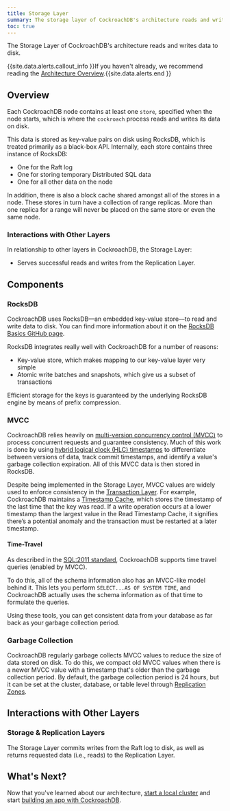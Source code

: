 ```yaml
---
title: Storage Layer
summary: The storage layer of CockroachDB's architecture reads and writes data to disk.
toc: true
---
```


The Storage Layer of CockroachDB's architecture reads and writes data to disk.

{{site.data.alerts.callout_info }}If you haven't already, we recommend reading the <a href="overview.html">Architecture Overview</a>.{{site.data.alerts.end }}

## Overview

Each CockroachDB node contains at least one `store`, specified when the node starts, which is where the `cockroach` process reads and writes its data on disk.

This data is stored as key-value pairs on disk using RocksDB, which is treated primarily as a black-box API. Internally, each store contains three instance of RocksDB:

- One for the Raft log
- One for storing temporary Distributed SQL data
- One for all other data on the node

In addition, there is also a block cache shared amongst all of the stores in a node. These stores in turn have a collection of range replicas. More than one replica for a range will never be placed on the same store or even the same node.

### Interactions with Other Layers

In relationship to other layers in CockroachDB, the Storage Layer:

- Serves successful reads and writes from the Replication Layer.

## Components

### RocksDB

CockroachDB uses RocksDB––an embedded key-value store––to read and write data to disk. You can find more information about it on the [RocksDB Basics GitHub page](https://github.com/facebook/rocksdb/wiki/RocksDB-Basics).

RocksDB integrates really well with CockroachDB for a number of reasons:

- Key-value store, which makes mapping to our key-value layer very simple
- Atomic write batches and snapshots, which give us a subset of transactions

Efficient storage for the keys is guaranteed by the underlying RocksDB engine by means of prefix compression.

### MVCC

CockroachDB relies heavily on [multi-version concurrency control (MVCC)](https://en.wikipedia.org/wiki/Multiversion_concurrency_control) to process concurrent requests and guarantee consistency. Much of this work is done by using [hybrid logical clock (HLC) timestamps](transaction-layer.html#time-hybrid-logical-clocks) to differentiate between versions of data, track commit timestamps, and identify a value's garbage collection expiration. All of this MVCC data is then stored in RocksDB.

Despite being implemented in the Storage Layer, MVCC values are widely used to enforce consistency in the [Transaction Layer](transaction-layer.html). For example, CockroachDB maintains a [Timestamp Cache](transaction-layer.html#timestamp-cache), which stores the timestamp of the last time that the key was read. If a write operation occurs at a lower timestamp than the largest value in the Read Timestamp Cache, it signifies there’s a potential anomaly and the transaction must be restarted at a later timestamp.

#### Time-Travel

As described in the [SQL:2011 standard](https://en.wikipedia.org/wiki/SQL:2011#Temporal_support), CockroachDB supports time travel queries (enabled by MVCC).

To do this, all of the schema information also has an MVCC-like model behind it. This lets you perform `SELECT...AS OF SYSTEM TIME`, and CockroachDB actually uses the schema information as of that time to formulate the queries.

Using these tools, you can get consistent data from your database as far back as your garbage collection period.

### Garbage Collection

CockroachDB regularly garbage collects MVCC values to reduce the size of data stored on disk. To do this, we compact old MVCC values when there is a newer MVCC value with a timestamp that's older than the garbage collection period. By default, the garbage collection period is 24 hours, but it can be set at the cluster, database, or table level through [Replication Zones](../configure-replication-zones.html).

## Interactions with Other Layers

### Storage & Replication Layers

The Storage Layer commits writes from the Raft log to disk, as well as returns requested data (i.e., reads) to the Replication Layer.

## What's Next?

Now that you've learned about our architecture, [start a local cluster](../install-cockroachdb.html) and start [building an app with CockroachDB](../build-an-app-with-cockroachdb.html).
